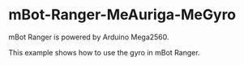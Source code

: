 # mBot-Ranger-MeAuriga-MeGyro

mBot Ranger is powered by Arduino Mega2560.

This example shows how to use the gyro in mBot Ranger.
